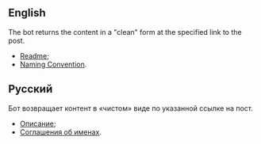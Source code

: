 ## English

The bot returns the content in a "clean" form at the specified link to the post.

-   [Readme](https://github.com/AnatoliyCh/bot-get-by-link/blob/dev/Documentation/README.en.md);
-   [Naming Convention](https://github.com/AnatoliyCh/bot-get-by-link/blob/dev/Documentation/NamingConvention/README.en.md).

## Русский

Бот возвращает контент в «чистом» виде по указанной ссылке на пост.

-   [Описание](https://github.com/AnatoliyCh/bot-get-by-link/blob/dev/Documentation/README.ru.md);
-   [Соглашения об именах](https://github.com/AnatoliyCh/bot-get-by-link/blob/dev/Documentation/NamingConvention/README.ru.md).
